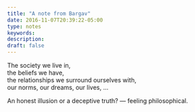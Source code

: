 ```yaml
---
title: "A note from Bargav"
date: 2016-11-07T20:39:22-05:00
type: notes
keywords:
description:
draft: false
---
```

[comment]: # (A note is any quick thought, quote, one-liners or a simple tweet. )

The society we live in,     
the beliefs we have,   
the relationships we surround ourselves with,  
our norms, our dreams, our lives, ...   

An honest illusion or a deceptive truth? — feeling philosophical.
